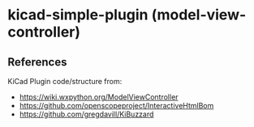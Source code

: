 # kicad-simple-plugin (model-view-controller)

## References
KiCad Plugin code/structure from:
- https://wiki.wxpython.org/ModelViewController
- https://github.com/openscopeproject/InteractiveHtmlBom
- https://github.com/gregdavill/KiBuzzard